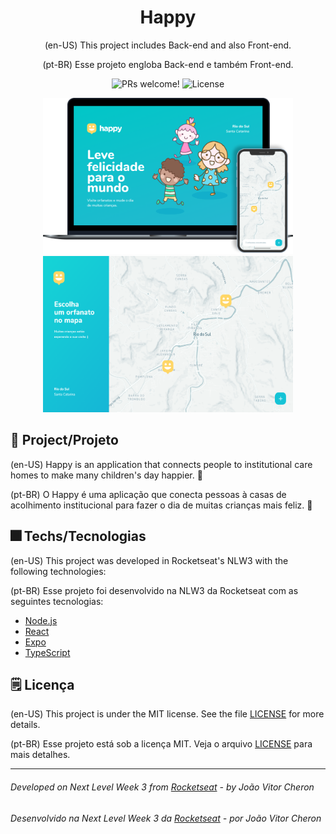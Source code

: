 <h1 align="center">Happy</h1>

<p align="center">
(en-US)
This project includes Back-end and also Front-end.
</p>
<p align="center">
(pt-BR)
Esse projeto engloba Back-end e também Front-end.
</p>

<p align="center">
 <img src="https://img.shields.io/static/v1?label=PRs&message=welcome&color=15C3D6&labelColor=000000" alt="PRs welcome!" />

  <img alt="License" src="https://img.shields.io/static/v1?label=license&message=MIT&color=15C3D6&labelColor=000000">
</p>

<p align="center">
  <img src="./src/git/happy.png" height=250px width= 400/>
  <img src="./src/git/page1.png"height=250px width= 400/>
</p>

## 🌠 Project/Projeto
(en-US)
Happy is an application that connects people to institutional care homes to make many children's day happier. 💙

(pt-BR)
O Happy é uma aplicação que conecta pessoas à casas de acolhimento institucional para fazer o dia de muitas crianças mais feliz. 💙

## 🎆 Techs/Tecnologias
(en-US)
This project was developed in Rocketseat's NLW3 with the following technologies:

(pt-BR)
Esse projeto foi desenvolvido na NLW3 da Rocketseat com as seguintes tecnologias:

- [Node.js](https://nodejs.org/en/)
- [React](https://reactjs.org)
- [Expo](https://expo.io/)
- [TypeScript](https://www.typescriptlang.org/)

## 🗒 Licença
(en-US)
This project is under the MIT license. See the file [LICENSE](./LICENSE.md) for more details.

(pt-BR)
Esse projeto está sob a licença MIT. Veja o arquivo [LICENSE](./LICENSE.md) para mais detalhes.

---
###### Developed on Next Level Week 3 from [Rocketseat](https://rocketseat.com.br) - by João Vitor Cheron
###### Desenvolvido na Next Level Week 3 da [Rocketseat](https://rocketseat.com.br) - por João Vitor Cheron


